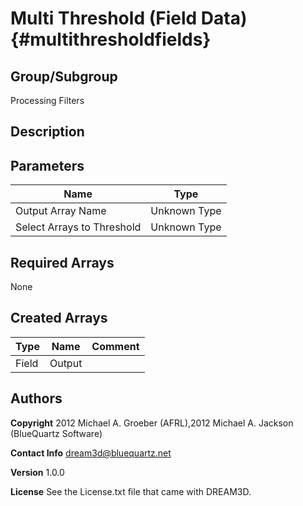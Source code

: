 Multi Threshold (Field Data) {#multithresholdfields}
======

## Group/Subgroup ##
Processing Filters

## Description ##


## Parameters ## 

| Name | Type |
|------|------|
| Output Array Name | Unknown Type |
| Select Arrays to Threshold | Unknown Type |

## Required Arrays ##
None

## Created Arrays ##

| Type | Name | Comment |
|------|------|---------|
| Field | Output |  |

## Authors ##

**Copyright** 2012 Michael A. Groeber (AFRL),2012 Michael A. Jackson (BlueQuartz Software)

**Contact Info** dream3d@bluequartz.net

**Version** 1.0.0

**License**  See the License.txt file that came with DREAM3D.


